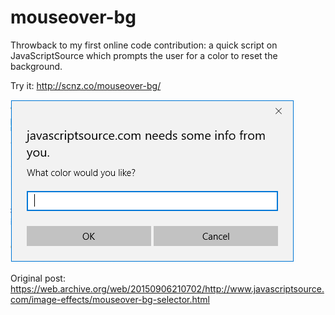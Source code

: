 # mouseover-bg
Throwback to my first online code contribution: a quick script on JavaScriptSource which prompts the user for a color to reset the background.

Try it: http://scnz.co/mouseover-bg/

![](alert.png)




Original post: https://web.archive.org/web/20150906210702/http://www.javascriptsource.com/image-effects/mouseover-bg-selector.html
